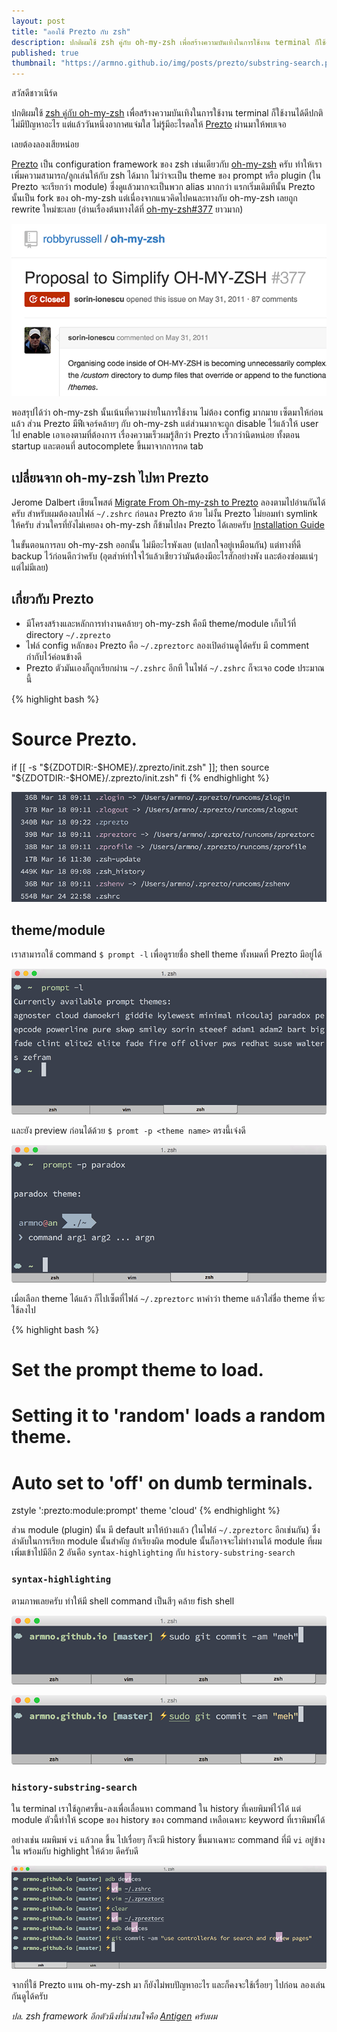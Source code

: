 ```yaml
---
layout: post
title: "ลองใช้ Prezto กับ zsh"
description: ปกติผมใช้ zsh คู่กับ oh-my-zsh เพื่อสร้างความบันเทิงในการใช้งาน terminal ก็ใช้งานได้ดีปกติ ไม่มีปัญหาอะไร แต่แล้ววันหนึ่งอากาศแจ่มใส ไม่รู้มีอะไรดลให้ Prezto ผ่านมาให้พบเจอ เลยต้องลองเสียหน่อย
published: true
thumbnail: "https://armno.github.io/img/posts/prezto/substring-search.png"
---
```


สวัสดีชาวเนิร์ด

ปกติผมใช้ [zsh คู่กับ oh-my-zsh](https://armno.github.io/2013/09/11/setting-up-the-terminal/) เพื่อสร้างความบันเทิงในการใช้งาน terminal ก็ใช้งานได้ดีปกติ ไม่มีปัญหาอะไร
แต่แล้ววันหนึ่งอากาศแจ่มใส ไม่รู้มีอะไรดลให้ [Prezto](https://github.com/sorin-ionescu/prezto) ผ่านมาให้พบเจอ

เลยต้องลองเสียหน่อย

[Prezto](https://github.com/sorin-ionescu/prezto) เป็น configuration framework ของ zsh เช่นเดียวกับ
[oh-my-zsh](https://github.com/robbyrussell/oh-my-zsh) ครับ ทำให้เราเพิ่มความสามารถ/ลูกเล่นให้กับ zsh ได้มาก
ไม่ว่าจะเป็น theme ของ prompt หรือ plugin (ใน Prezto จะเรียกว่า module) ซึ่งดูแล้วมากจะเป็นพวก alias มากกว่า
แรกเริ่มเดิมทีนั้น Prezto นั้นเป็น fork ของ oh-my-zsh แต่เนื่องจากแนวคิดไปคนละทางกับ oh-my-zsh เลยถูก rewrite ใหม่ซะเลย
(อ่านเรื่องต้นทางได้ที่ [oh-my-zsh#377](https://github.com/robbyrussell/oh-my-zsh/issues/377) ยาวมาก)

![Pull Request ต้นกำเนิด Prezto](/img/posts/prezto/prezto-original-pr.png)

พอสรุปได้ว่า oh-my-zsh นั้นเน้นที่ความง่ายในการใช้งาน ไม่ต้อง config มากมาย เซ็ตมาให้ก่อนแล้ว
ส่วน Prezto มีฟีเจอร์คล้ายๆ กับ oh-my-zsh แต่ส่วนมากจะถูก disable ไว้แล้วให้ user ไป enable เอาเองตามที่ต้องการ
เรื่องความเร็วผมรู้สึกว่า Prezto เร็วกว่านิดหน่อย ทั้งตอน startup และตอนที่ autocomplete ขึ้นมาจากการกด tab

## เปลี่ยนจาก oh-my-zsh ไปหา Prezto

Jerome Dalbert เขียนโพสต์ [Migrate From Oh-my-zsh to Prezto](http://jeromedalbert.com/migrate-from-oh-my-zsh-to-prezto/)
ลองตามไปอ่านกันได้ครับ สำหรับผมต้องลบไฟล์ `~/.zshrc` ก่อนลง Prezto ด้วย ไม่งั้น Prezto ไม่ยอมทำ symlink ให้ครับ
ส่วนใครที่ยังไม่เคยลง oh-my-zsh ก็ข้ามไปลง Prezto ได้เลยครับ [Installation Guide](https://github.com/sorin-ionescu/prezto#installation)

ในขั้นตอนการลบ oh-my-zsh ออกนั้น ไม่มีอะไรพังเลย (แปลกใจอยู่เหมือนกัน) แต่ทางที่ดี backup ไว้ก่อนดีกว่าครับ
(อุตส่าห์ทำใจไว้แล้วเชียวว่ามันต้องมีอะไรสักอย่างพัง และต้องซ่อมแน่ๆ แต่ไม่มีเลย)

## เกี่ยวกับ Prezto

- มีโครงสร้างและหลักการทำงานคล้ายๆ oh-my-zsh คือมี theme/module เก็บไว้ที่ directory `~/.zprezto`
- ไฟล์ config หลักของ Prezto คือ `~/.zpreztorc` ลองเปิดอ่านดูได้ครับ มี comment กำกับไว้ค่อนข้างดี
- Prezto ตัวมันเองก็ถูกเรียกผ่าน `~/.zshrc` อีกที ในไฟล์ `~/.zshrc` ก็จะเจอ code ประมาณนี้

{% highlight bash %}
# Source Prezto.
if [[ -s "${ZDOTDIR:-$HOME}/.zprezto/init.zsh" ]]; then
  source "${ZDOTDIR:-$HOME}/.zprezto/init.zsh"
fi
{% endhighlight %}

![file ต่างๆ ของ Prezto](/img/posts/prezto/prezto-files.png)

## theme/module

เราสามารถใช้ command `$ prompt -l` เพื่อดูรายชื่อ shell theme ทั้งหมดที่ Prezto มีอยู่ได้

![output จาก prompt -l](/img/posts/prezto/prompt-l.png)

และยัง preview ก่อนได้ด้วย `$ promt -p <theme name>` ตรงนี้เจ๋งดี

![preview theme paradox](/img/posts/prezto/prompt-paradox.png)

เมื่อเลือก theme ได้แล้ว ก็ไปเซ็ตที่ไฟล์ `~/.zpreztorc` หาคำว่า theme แล้วใส่ชื่อ theme ที่จะใช้ลงไป

{% highlight bash %}
# Set the prompt theme to load.
# Setting it to 'random' loads a random theme.
# Auto set to 'off' on dumb terminals.
zstyle ':prezto:module:prompt' theme 'cloud'
{% endhighlight %}

ส่วน module (plugin) นั้น มี default มาให้บ้างแล้ว (ในไฟล์ `~/.zpreztorc` อีกเช่นกัน)
ซึ่งลำดับในการเรียก module นั้นสำคัญ ถ้าเรียงผิด module นั้นก็อาจจะไม่ทำงานได้
module ที่ผมเพิ่มเข้าไปมีอีก 2 อันคือ `syntax-highlighting` กับ `history-substring-search`

### `syntax-highlighting`

ตามภาพเลยครับ ทำให้มี shell command เป็นสีๆ คล้าย fish shell

![ปิด module syntax highlighting](/img/posts/prezto/syntax-highlight-disabled.png)

![เปิด module syntax highlighting](/img/posts/prezto/syntax-highlight-enabled.png)

### `history-substring-search`

ใน terminal เราใช้ลูกศรขึ้น-ลงเพื่อเลื่อนหา command ใน history ที่เคยพิมพ์ไว้ได้
แต่ module ตัวนี้ทำให้ scope ของ history ของ command เหลือเฉพาะ keyword ที่เราพิมพ์ได้

อย่างเช่น ผมพิมพ์ `vi` แล้วกด ขึ้น ไปเรื่อยๆ ก็จะมี history ขึ้นมาเฉพาะ command ที่มี `vi` อยู่ข้างใน
พร้อมกับ highlight ให้ด้วย ดีครับดี

![substring history search ใน Prezto](/img/posts/prezto/substring-search.png)

จากที่ใช้ Prezto แทน oh-my-zsh มา ก็ยังไม่พบปัญหาอะไร และก็คงจะใช้เรื่อยๆ ไปก่อน ลองเล่นกันดูได้ครับ

_ปล. zsh framework อีกตัวนึงที่น่าสนใจคือ [Antigen](https://github.com/zsh-users/antigen) ครับผม_
